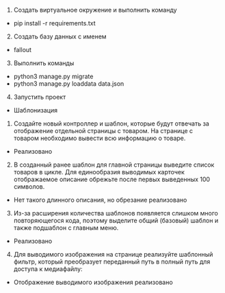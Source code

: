 1. Создать виртуальное окружение и выполнить команду

- pip install -r requirements.txt

2. Создать базу данных с именем

- fallout

3. Выполнить команды

- python3 manage.py migrate
- python3 manage.py loaddata data.json

4. Запустить проект

* Шаблонизация

1. Создайте новый контроллер и шаблон, которые будут отвечать за отображение отдельной страницы с товаром. На странице с
   товаром необходимо вывести всю информацию о товаре.

- Реализовано

2. В созданный ранее шаблон для главной страницы выведите список товаров в цикле. Для единообразия выводимых карточек
   отображаемое описание обрежьте после первых выведенных 100 символов.

- Нет такого длинного описания, но обрезание реализовано

3. Из-за расширения количества шаблонов появляется слишком много повторяющегося кода, поэтому выделите общий (базовый)
   шаблон и также подшаблон с главным меню.

- Реализовано

4. Для выводимого изображения на странице реализуйте шаблонный фильтр, который преобразует переданный путь в полный путь
   для доступа к медиафайлу:

- Отображение выводимого изображения реализовано

